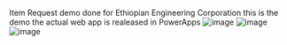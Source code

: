 Item Request demo done for Ethiopian Engineering Corporation this is the demo the actual web app is realeased in PowerApps
![image](https://github.com/user-attachments/assets/88d66815-9f0c-4b65-8bac-4854af2cc8ea)
![image](https://github.com/user-attachments/assets/a843db91-2d9b-468e-b86e-6c3948f598b6)
![image](https://github.com/user-attachments/assets/880c8416-e6ad-44c0-bace-7fe1e7ffa781)


